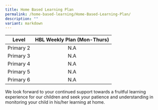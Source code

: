 ```yaml
---
title: Home Based Learning Plan
permalink: /home-based-learning/Home-Based-Learning-Plan/
description: ""
variant: markdown
---
```

|   Level   |HBL Weekly Plan (Mon-Thurs) |
|:---------:|:---------------------------:|
| Primary 2 |    N.A   |
| Primary 3 |             N.A             |
| Primary 4 |             N.A             |
| Primary 5 |             N.A             |
| Primary 6 |              N.A            |

We look forward to your continued support towards a fruitful learning experience for our children and seek your patience and understanding in monitoring your child in his/her learning at home.